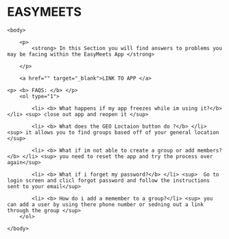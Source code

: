 # EASYMEETS


<html>
	<head>
		<title> <b> EASY MEETS FAQ  </b> </title>
	</head>

	<body>

		<p>
			<strong> In this Section you will find answers to problems you may be facing within the EasyMeets App </strong>

		</p>

		<a href="" target="_blank">LINK TO APP </a>

	<p> <b> FAQS: </b> </p>
		<ol type="1">
			
			<li> <b> What happens if my app freezes while im using it?</b> </li> <sup> close out app and reopen it </sup> 

			<li> <b> What does the GEO Loctaion button do ?</b> </li> <sup> it allows you to find groups based off of your general location </sup>

			<li> <b> What if im not able to create a group or add members?</b> </li> <sup> you need to reset the app and try the process over again</sup>

			<li> <b> What if i forget my password?</b> </li> <sup>  Go to login screen and clicl forgot password and follow the instructions sent to your email</sup>

			<li> <b> How do i add a memember to a group?</li> <sup> you can add a user by using there phone number or sedning out a link through the group </sup>
		</ol>

	</body>
</html>

